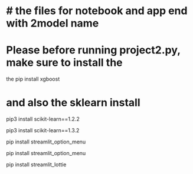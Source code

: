 # # the files for notebook and app end with 2model name 
# Please before running project2.py, make sure to install the
 the pip install xgboost

 
# and also the sklearn install 

pip3 install scikit-learn==1.2.2


pip3 install scikit-learn==1.3.2



pip install streamlit_option_menu


pip install streamlit_option_menu

pip install streamlit_lottie

